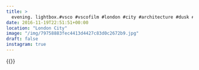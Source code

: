 ```yaml
---
title: >
  evening. lightbox.#vsco #vscofilm #london #city #architecture #dusk #dontsnapshoot #uk #dsstanyaburr
date: 2016-11-19T22:51:51+00:00
location: "London City"
image: "/img/79758883fec4413d4427c83d0c2672b9.jpg"
draft: false
instagram: true
---
```


{{<photo src="/img/79758883fec4413d4427c83d0c2672b9.jpg">}}
